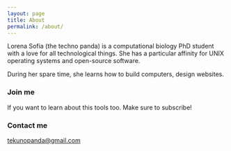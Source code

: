 ```yaml
---
layout: page
title: About
permalink: /about/
---
```


Lorena Sofia (the techno panda) is a computational biology PhD student with a love for all technological things. She has a particular affinity for UNIX operating systems and open-source software. 

During her spare time, she learns how to build computers, design websites.

### Join me

If you want to learn about this tools too. Make sure to subscribe!

### Contact me

[tekunopanda@gmail.com](mailto:tekunopanda@gmail.com)